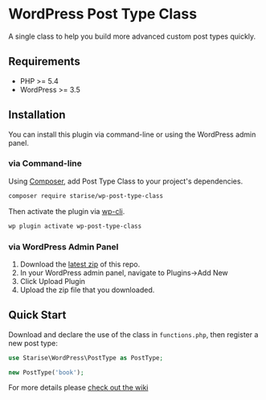 # WordPress Post Type Class

A single class to help you build more advanced custom post types quickly.

## Requirements

* PHP >= 5.4
* WordPress >= 3.5

## Installation

You can install this plugin via command-line or using the WordPress admin panel.

### via Command-line

Using [Composer](https://getcomposer.org/), add Post Type Class to your project's dependencies.

```sh
composer require starise/wp-post-type-class
```

Then activate the plugin via [wp-cli](http://wp-cli.org/commands/plugin/activate/).

```sh
wp plugin activate wp-post-type-class
```

### via WordPress Admin Panel

1. Download the [latest zip](https://github.com/starise/wp-post-type-class/archive/master.zip) of this repo.
2. In your WordPress admin panel, navigate to Plugins->Add New
3. Click Upload Plugin
4. Upload the zip file that you downloaded.

## Quick Start

Download and declare the use of the class in `functions.php`, then register a new post type:

```php
use Starise\WordPress\PostType as PostType;

new PostType('book');
```

For more details please [check out the wiki](https://github.com/starise/wp-post-type-class/wiki)
